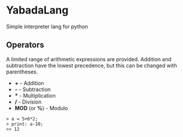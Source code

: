 # YabadaLang
 Simple interpreter lang for python
## Operators
A limited range of arithmetic expressions are provided. Addition and subtraction have the lowest precedence, but this can be changed with parentheses.
* **+** - Addition
* **-** - Subtraction
* **\*** - Multiplication
* **/** - Division
* **MOD** (or **%**) - Modulo
```
> a = 5+6*2;
> print: a-10;
>> 12
```


